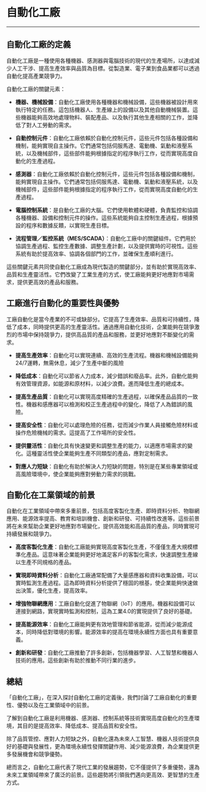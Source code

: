 # 自動化工廠

---

## 自動化工廠的定義

自動化工廠是一種使用各種機器、感測器與電腦技術的現代的生產場所，以達成減少人工干涉、提高生產效率與品質為目標。從製造業、電子業到食品業都可以透過自動化提高產業競爭力。

自動化工廠的關鍵元素：

* **機器、機械設備**：自動化工廠使用各種機器和機械設備，這些機器被設計用來執行特定的任務。這包括機器人、生產線上的設備以及其他自動機械裝置。這些機器能夠高效地處理物料、裝配產品、以及執行其他生產相關的工作，並降低了對人工勞動的需求。

* **自動控制元件**：自動化工廠依賴於自動化控制元件，這些元件包括各種設備和機制，能夠實現自主操作。它們通常包括伺服馬達、電動機、氣動和液壓系統，以及機械部件，這些部件能夠根據指定的程序執行工作，從而實現高度自動化的生產過程。

* **感測器**：自動化工廠依賴於自動化控制元件，這些元件包括各種設備和機制，能夠實現自主操作。它們通常包括伺服馬達、電動機、氣動和液壓系統，以及機械部件，這些部件能夠根據指定的程序執行工作，從而實現高度自動化的生產過程。

* **電腦控制系統**：是自動化工廠的大腦。它們使用軟體和硬體，負責監控和協調各種機器、設備和控制元件的操作。這些系統能夠自主控制生產過程，根據預設的程序和數據反饋，以實現生產目標。

* **流程管理／監控系統（MES/SCADA）**：自動化工廠中的關鍵組件。它們用於協調生產過程、監控生產數據、調整生產計劃，以及提供實時的可視性。這些系統有助於提高效率、協調各個部門的工作，並確保生產順利進行。

這些關鍵元素共同使自動化工廠成為現代製造的關鍵部分，並有助於實現高效率、品質和生產靈活性。它們改變了工業生產的方式，使工廠能夠更好地應對市場需求，提供更高效的產品和服務。

## 工廠進行自動化的重要性與優勢

工廠自動化是當今產業的不可或缺部分。它提高了生產效率、品質和可持續性，降低了成本，同時提供更高的生產靈活性。通過應用自動化技術，企業能夠在競爭激烈的市場中保持競爭力，提供高品質的產品和服務，並更好地應對不斷變化的需求。

* **提高生產效率**：自動化可以實現連續、高效的生產流程。機器和機械設備能夠24/7運轉，無需休息，減少了生產中斷的風險

* **降低成本**：自動化可以節省人力成本，減少錯誤和廢品率。此外，自動化能夠有效管理資源，如能源和原材料，以減少浪費。進而降低生產的總成本。

* **提高生產品質**：自動化可以實現高度精確的生產過程，以確保產品品質的一致性。機器和感應器可以檢測和校正生產過程中的變化，降低了人為錯誤的風險。

* **提高安全性**：自動化可以處理危險的任務，從而減少作業人員接觸危險材料或操作危險機械的需求。這提高了工作場所的安全性。

* **提供靈活性**：自動化具有快速變更和調整生產的能力，以適應市場需求的變化。這種靈活性使企業能夠生產不同類型的產品，應對定制需求。

* **對應人力短缺**：自動化有助於解決人力短缺的問題，特別是在某些專業領域或高風險環境中，使企業能夠應對勞動力需求的挑戰。

## 自動化在工業領域的前景

自動化在工業領域中帶來多重前景，包括高度客製化生產、即時資料分析、物聯網應用、能源效率提高、教育和培訓機會、創新和研發、可持續性改進等。這些前景將在未來幫助企業更好地應對市場變化，提供高效能和高品質的產品，同時實現可持續發展和競爭力。

* **高度客製化生產**：自動化工廠能夠實現高度客製化生產，不僅僅生產大規模標準化產品。這意味著企業能夠更好地滿足客戶的客製化需求，快速調整生產線以生產不同規格的產品。

* **實現即時資料分析**：自動化工廠通常配備了大量感應器和資料收集設備，可以實時監測生產過程。這為即時資料分析提供了穩固的根基，使企業能夠快速做出決策，優化生產，提高效率。

* **增強物聯網應用**：工廠自動化促進了物聯網（IoT）的應用。機器和設備可以連接到網路，實現實時監測和控制，這為工業4.0的實現提供了良好的基礎。

* **提高能源效率**：自動化工廠能夠更有效地管理和節省能源，從而減少能源成本，同時降低對環境的影響。能源效率的提高在環境永續性方面也具有重要意義。

* **創新和研發**：自動化工廠推動了許多創新，包括機器學習、人工智慧和機器人技術的應用。這些創新有助於推動不同行業的進步。

## 總結

「自動化工廠」，在深入探討自動化工廠的定義後，我們討論了工廠自動化的重要性、優勢以及在工業領域中的前景。

了解到自動化工廠是利用機器、感測器、控制系統等技術實現高度自動化的生產環境，其目的是提高效率、降低成本、提高品質和安全性。

除了品質管控、應對人力短缺之外，自動化還為未來人工智慧、機器人技術提供良好的基礎與發展性，更為環境永續性發揮關鍵作用、減少能源浪費，為企業提供更多發展機會和競爭優勢。

總而言之，自動化工廠代表了現代工業的發展趨勢，它不僅提供了多重優勢，還為未來工業領域帶來了廣泛的前景。這些趨勢將引領我們邁向更高效、更智慧的生產方式。